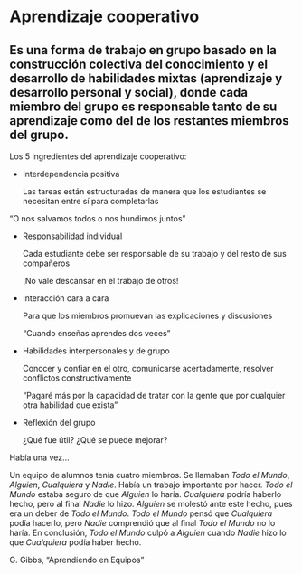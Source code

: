 # Aprendizaje cooperativo
Es una forma de trabajo en grupo basado en la construcción colectiva del conocimiento y el desarrollo de habilidades mixtas (aprendizaje y desarrollo personal y social), donde cada miembro del grupo es responsable tanto de su aprendizaje como del de los restantes miembros del grupo.
---
Los 5 ingredientes del aprendizaje cooperativo:

- Interdependencia positiva	

  Las tareas están estructuradas de manera que los estudiantes se necesitan entre sí para completarlas

“O nos salvamos todos o nos hundimos juntos”

- Responsabilidad individual
   
   Cada estudiante debe ser responsable de su trabajo y del resto de sus compañeros
   
  ¡No vale descansar en el trabajo de otros!
  
- Interacción cara a cara	
  
  Para que los miembros promuevan las explicaciones y discusiones
  
  “Cuando enseñas aprendes dos veces”
  
- Habilidades interpersonales y de grupo
  
  Conocer y confiar en el otro, comunicarse acertadamente, resolver conflictos constructivamente
  
  “Pagaré más por la capacidad de tratar con la gente que por cualquier otra habilidad que exista”
  
- Reflexión del grupo	

  ¿Qué fue útil? ¿Qué se puede mejorar?



Había una vez...

Un equipo de alumnos tenía cuatro miembros. Se llamaban *Todo el Mundo*, *Alguien*, *Cualquiera* y *Nadie*. 
Había un trabajo importante por hacer. 
*Todo el Mundo* estaba seguro de que *Alguien* lo haría. 
*Cualquiera* podría haberlo hecho, pero al final *Nadie* lo hizo. 
*Alguien* se molestó ante este hecho, pues era un deber de *Todo el Mundo*. 
*Todo el Mundo* pensó que *Cualquiera* podía hacerlo, pero *Nadie* comprendió que al final *Todo el Mundo* no lo haría. 
En conclusión, *Todo el Mundo* culpó a *Alguien* cuando *Nadie* hizo lo que *Cualquiera* podía haber hecho.

G. Gibbs, “Aprendiendo en Equipos”
